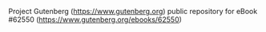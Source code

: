 Project Gutenberg (https://www.gutenberg.org) public repository for
eBook #62550 (https://www.gutenberg.org/ebooks/62550)
